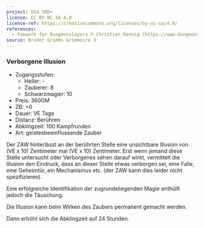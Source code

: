 ```yaml
---
project: DS4 SRD+
license: CC BY-NC-SA 4.0
licence-ref: https://creativecommons.org/licenses/by-nc-sa/4.0/
references: 
  - Fanwerk for Dungeonslayers © Christian Kennig (https://www.dungeonslayers.net/)
source: Bruder Grimms Grimmoire 3
---
```


### Verborgene Illusion

- Zugangsstufen:
  - Heiler: -
  - Zauberer: 8
  - Schwarzmagier: 10
- Preis: 360GM
- ZB: +0
- Dauer: VE Tage
- Distanz: Berühren
- Abklingzeit: 100 Kampfrunden
- Art: geistesbeeinflussende Zauber

Der ZAW hinterlässt an der berührten Stelle eine unsichtbare Illusion von (VE x 10) Zentimeter mal (VE x 10) Zentimeter. Erst wenn jemand diese Stelle untersucht oder Verborgenes sehen darauf wirkt, vermittelt die Illusion den Eindruck, dass an dieser Stelle etwas verborgen sei, eine Falle, eine Geheimtür, ein Mechanismus etc. (der ZAW kann dies leider nicht spezifizieren).

Eine erfolgreiche Identifikation der zugrundeliegenden Magie enthüllt jedoch die Täuschung.

Die Illusion kann beim Wirken des Zaubers permanent gemacht werden.

Dann erhöht sich die Abklingzeit auf 24 Stunden.

